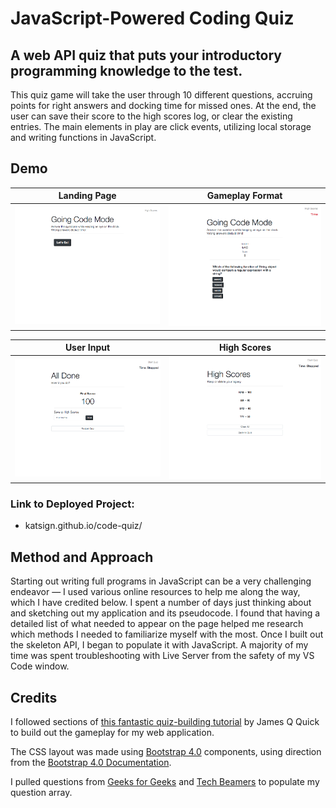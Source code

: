 # JavaScript-Powered Coding Quiz
## A web API quiz that puts your introductory programming knowledge to the test. 

This quiz game will take the user through 10 different questions, accruing points for right answers and docking time for missed ones. At the end, the user can save their score to the high scores log, or clear the existing entries. The main elements in play are click events, utilizing local storage and writing functions in JavaScript.

## Demo
Landing Page            |  Gameplay Format
:-------------------------:|:-------------------------:
![Demo of Code Quiz: Race the Clock Home](screenshots/index.png)  |  ![Demo of Code Quiz: Race the Clock Gameplay](screenshots/game.png)

User Input            |  High Scores
:-------------------------:|:-------------------------:
![Demo of Code Quiz: Race the Clock End Screen](screenshots/end.png)  |  ![Demo of Code Quiz: Race the Clock High Scores](screenshots/scores.png)





### Link to Deployed Project:
* katsign.github.io/code-quiz/

## Method and Approach

Starting out writing full programs in JavaScript can be a very challenging endeavor — I used various online resources to help me along the way, which I have credited below. I spent a number of days just thinking about and sketching out my application and its pseudocode. I found that having a detailed list of what needed to appear on the page helped me research which methods I needed to familiarize myself with the most. Once I built out the skeleton API, I began to populate it with JavaScript. A majority of my time was spent troubleshooting with Live Server from the safety of my VS Code window.

## Credits
I followed sections of [this fantastic quiz-building tutorial](https://github.com/jamesqquick/Build-A-Quiz-App-With-HTML-CSS-and-JavaScript) by James Q Quick to build out the gameplay for my web application.

The CSS layout was made using [Bootstrap 4.0](https://getbootstrap.com) components, using direction from the [Bootstrap 4.0 Documentation](https://getbootstrap.com/docs/4.0/getting-started/introduction/).

I pulled questions from [Geeks for Geeks](https://www.geeksforgeeks.org/javascript-quiz-set-1/) and [Tech Beamers](https://www.techbeamers.com/javascript-quiz-for-web-developers/) to populate my question array.
